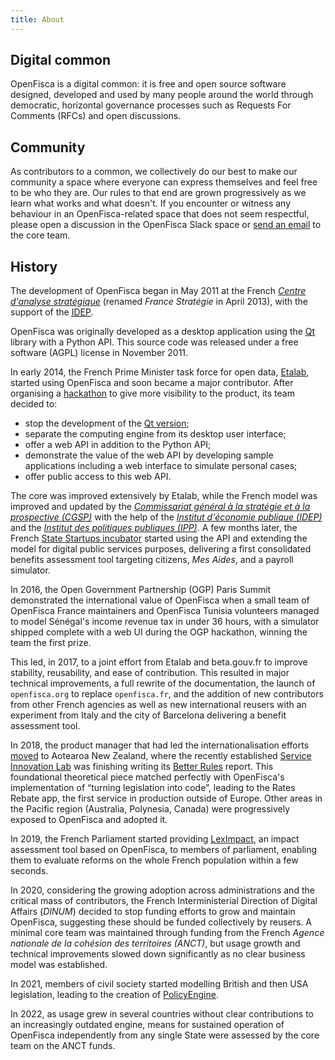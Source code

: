 ```yaml
---
title: About
---
```


## Digital common

OpenFisca is a digital common: it is free and open source software designed, developed and used by many people around the world through democratic, horizontal governance processes such as Requests For Comments (RFCs) and open discussions.

## Community

As contributors to a common, we collectively do our best to make our community a space where everyone can express themselves and feel free to be who they are. Our rules to that end are grown progressively as we learn what works and what doesn't. If you encounter or witness any behaviour in an OpenFisca-related space that does not seem respectful, please open a discussion in the OpenFisca Slack space or [send an email](mailto:contact@openfisca.org?subject=Abuse) to the core team.

## History

The development of OpenFisca began in May 2011 at the French [_Centre d'analyse stratégique_](https://www.strategie.gouv.fr/) (renamed _France Stratégie_ in April 2013), with the support of the [<abbr title="Institut d'économie publique">IDEP</abbr>](https://www.idep-fr.org/).

OpenFisca was originally developed as a desktop application using the [Qt](https://www.qt.io/) library with a Python API. This source code was released under a free software (AGPL) license in November 2011.

In early 2014, the French Prime Minister task force for open data, [Etalab](https://www.etalab.gouv.fr/), started using OpenFisca and soon became a major contributor. After organising a [hackathon](https://www.eventbrite.fr/e/billets-hackathon-openfisca-10751826001) to give more visibility to the product, its team decided to:

- stop the development of the [Qt version](https://github.com/openfisca/openfisca-qt);
- separate the computing engine from its desktop user interface;
- offer a web API in addition to the Python API;
- demonstrate the value of the web API by developing sample applications including a web interface to simulate personal cases;
- offer public access to this web API.

The core was improved extensively by Etalab, while the French model was improved and updated by the [_Commissariat général à la stratégie et à la prospective (CGSP)_](https://www.strategie.gouv.fr/) with the help of the [_Institut d'économie publique (IDEP)_](https://www.idep-fr.org/) and the [_Institut des politiques publiques (IPP)_](https://www.ipp.eu/). A few months later, the French [State Startups incubator](https://beta.gouv.fr) started using the API and extending the model for digital public services purposes, delivering a first consolidated benefits assessment tool targeting citizens, _Mes Aides_, and a payroll simulator.

In 2016, the Open Government Partnership (OGP) Paris Summit demonstrated the international value of OpenFisca when a small team of OpenFisca France maintainers and OpenFisca Tunisia volunteers managed to model Sénégal's income revenue tax in under 36 hours, with a simulator shipped complete with a web UI during the OGP hackathon, winning the team the first prize.

This led, in 2017, to a joint effort from Etalab and beta.gouv.fr to improve stability, reusability, and ease of contribution. This resulted in major technical improvements, a full rewrite of the documentation, the launch of `openfisca.org` to replace `openfisca.fr`, and the addition of new contributors from other French agencies as well as new international reusers with an experiment from Italy and the city of Barcelona delivering a benefit assessment tool.

In 2018, the product manager that had led the internationalisation efforts [moved](https://www.digital.govt.nz/blog/labplus-lessons-from-matti-schneider-about-service-innovation-at-french-state-incubator-beta-gouv-fr/) to Aotearoa New Zealand, where the recently established [Service Innovation Lab](https://serviceinnovationlab.github.io/projects/legislation-as-code/) was finishing writing its [Better Rules](https://www.digital.govt.nz/blog/what-is-better-rules/) report. This foundational theoretical piece matched perfectly with OpenFisca's implementation of “turning legislation into code”, leading to the Rates Rebate app, the first service in production outside of Europe. Other areas in the Pacific region (Australia, Polynesia, Canada) were progressively exposed to OpenFisca and adopted it.

In 2019, the French Parliament started providing [LexImpact](https://leximpact.an.fr), an impact assessment tool based on OpenFisca, to members of parliament, enabling them to evaluate reforms on the whole French population within a few seconds.

In 2020, considering the growing adoption across administrations and the critical mass of contributors, the French Interministerial Direction of Digital Affairs (_DINUM_) decided to stop funding efforts to grow and maintain OpenFisca, suggesting these should be funded collectively by reusers. A minimal core team was maintained through funding from the French _Agence nationale de la cohésion des territoires (ANCT)_, but usage growth and technical improvements slowed down significantly as no clear business model was established.

In 2021, members of civil society started modelling British and then USA legislation, leading to the creation of [PolicyEngine](https://policyengine.org).

In 2022, as usage grew in several countries without clear contributions to an increasingly outdated engine, means for sustained operation of OpenFisca independently from any single State were assessed by the core team on the ANCT funds.
